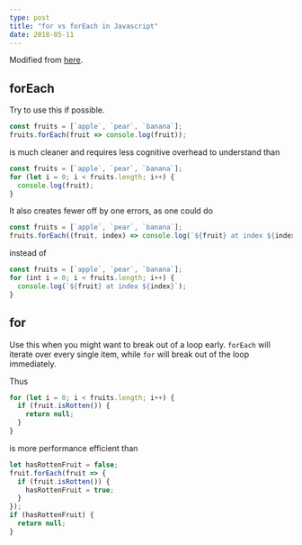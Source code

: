```yaml
---
type: post
title: "for vs forEach in Javascript"
date: 2018-05-11
---
```


Modified from [here](https://thejsguy.com/2016/07/30/javascript-for-loop-vs-array-foreach.html).

## forEach

Try to use this if possible.

```js
const fruits = [`apple`, `pear`, `banana`];
fruits.forEach(fruit => console.log(fruit));
```

is much cleaner and requires less cognitive overhead to understand than

```js
const fruits = [`apple`, `pear`, `banana`];
for (let i = 0; i < fruits.length; i++) {
  console.log(fruit);
}
```

It also creates fewer off by one errors, as one could do
```js
const fruits = [`apple`, `pear`, `banana`];
fruits.forEach((fruit, index) => console.log(`${fruit} at index ${index}`));
```

instead of
```js
const fruits = [`apple`, `pear`, `banana`];
for (int i = 0; i < fruits.length; i++) {
  console.log(`${fruit} at index ${index}`);
}
```

## for

Use this when you might want to break out of a loop early.
`forEach` will iterate over every single item,
while `for` will break out of the loop immediately.

Thus
```js
for (let i = 0; i < fruits.length; i++) {
  if (fruit.isRotten()) {
    return null;
  }
}
```

is more performance efficient than

```js
let hasRottenFruit = false;
fruit.forEach(fruit => {
  if (fruit.isRotten()) {
    hasRottenFruit = true;
  }
});
if (hasRottenFruit) {
  return null;
}
```






